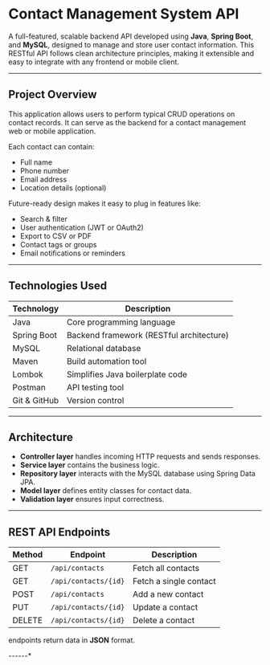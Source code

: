#  Contact Management System API

A full-featured, scalable backend API developed using **Java**, **Spring Boot**, and **MySQL**, designed to manage and store user contact information. This RESTful API follows clean architecture principles, making it extensible and easy to integrate with any frontend or mobile client.

---

##  Project Overview

This application allows users to perform typical CRUD operations on contact records. It can serve as the backend for a contact management web or mobile application.

Each contact can contain:
- Full name
- Phone number
- Email address
- Location details (optional)

Future-ready design makes it easy to plug in features like:
- Search & filter
- User authentication (JWT or OAuth2)
- Export to CSV or PDF
- Contact tags or groups
- Email notifications or reminders

---

##  Technologies Used

| Technology        | Description                               |
|-------------------|-------------------------------------------|
| Java              | Core programming language                 |
| Spring Boot       | Backend framework (RESTful architecture) |
| MySQL             | Relational database                       |
| Maven             | Build automation tool                     |
| Lombok            | Simplifies Java boilerplate code          |
| Postman           | API testing tool                          |
| Git & GitHub      | Version control                           |

---

##  Architecture

- **Controller layer** handles incoming HTTP requests and sends responses.
- **Service layer** contains the business logic.
- **Repository layer** interacts with the MySQL database using Spring Data JPA.
- **Model layer** defines entity classes for contact data.
- **Validation layer** ensures input correctness.

---

##  REST API Endpoints

| Method | Endpoint           | Description             |
|--------|--------------------|-------------------------|
| GET    | `/api/contacts`     | Fetch all contacts      |
| GET    | `/api/contacts/{id}`| Fetch a single contact  |
| POST   | `/api/contacts`     | Add a new contact       |
| PUT    | `/api/contacts/{id}`| Update a contact        |
| DELETE | `/api/contacts/{id}`| Delete a contact        |

 endpoints return data in **JSON** format.

------*